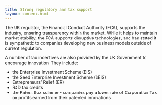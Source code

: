 ```yaml
---
title: Strong regulatory and tax support
layout: content.html
---
```


 
The UK regulator, the Financial Conduct Authority (FCA), supports the industry, ensuring transparency within the market.  While it helps to maintain market stability, the FCA supports disruptive technologies, and has stated it is sympathetic to companies developing new business models outside of current regulation.

A number of tax incentives are also provided by the UK Government to encourage innovation. They include:

-	the Enterprise Investment Scheme (EIS)
-	the Seed Enterprise Investment Scheme (SEIS)
-	Entrepreneurs’ Relief (ER)
-	R&D tax credits
-   the Patent Box scheme - companies pay a lower rate of Corporation Tax on profits earned from their patented innovations